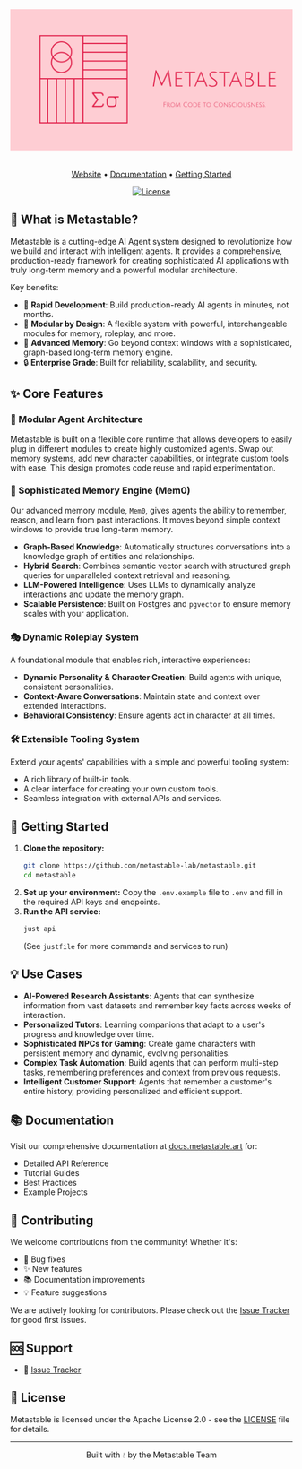 <div align="center">

<img src="./docs/backdrop.png" alt="Metastable Logo" width="600px" />
<br/><br/>

[Website](https://metastable.art) • [Documentation](https://docs.metastable.art) • [Getting Started](#getting-started)

[![License](https://img.shields.io/badge/License-Apache_2.0-blue.svg)](LICENSE)

</div>

## 🌊 What is Metastable?

Metastable is a cutting-edge AI Agent system designed to revolutionize how we build and interact with intelligent agents. It provides a comprehensive, production-ready framework for creating sophisticated AI applications with truly long-term memory and a powerful modular architecture.

Key benefits:

- 🚀 **Rapid Development**: Build production-ready AI agents in minutes, not months.
- 🧱 **Modular by Design**: A flexible system with powerful, interchangeable modules for memory, roleplay, and more.
- 🧠 **Advanced Memory**: Go beyond context windows with a sophisticated, graph-based long-term memory engine.
- 🔒 **Enterprise Grade**: Built for reliability, scalability, and security.

## ✨ Core Features

### 🧱 Modular Agent Architecture
Metastable is built on a flexible core runtime that allows developers to easily plug in different modules to create highly customized agents. Swap out memory systems, add new character capabilities, or integrate custom tools with ease. This design promotes code reuse and rapid experimentation.

### 🧠 Sophisticated Memory Engine (Mem0)
Our advanced memory module, `Mem0`, gives agents the ability to remember, reason, and learn from past interactions. It moves beyond simple context windows to provide true long-term memory.

- **Graph-Based Knowledge**: Automatically structures conversations into a knowledge graph of entities and relationships.
- **Hybrid Search**: Combines semantic vector search with structured graph queries for unparalleled context retrieval and reasoning.
- **LLM-Powered Intelligence**: Uses LLMs to dynamically analyze interactions and update the memory graph.
- **Scalable Persistence**: Built on Postgres and `pgvector` to ensure memory scales with your application.

### 🎭 Dynamic Roleplay System
A foundational module that enables rich, interactive experiences:
- **Dynamic Personality & Character Creation**: Build agents with unique, consistent personalities.
- **Context-Aware Conversations**: Maintain state and context over extended interactions.
- **Behavioral Consistency**: Ensure agents act in character at all times.

### 🛠️ Extensible Tooling System
Extend your agents' capabilities with a simple and powerful tooling system:
- A rich library of built-in tools.
- A clear interface for creating your own custom tools.
- Seamless integration with external APIs and services.

## 🚀 Getting Started

1. **Clone the repository:**
   ```bash
   git clone https://github.com/metastable-lab/metastable.git
   cd metastable
   ```
2. **Set up your environment:**
   Copy the `.env.example` file to `.env` and fill in the required API keys and endpoints.
3. **Run the API service:**
   ```bash
   just api
   ```
   (See `justfile` for more commands and services to run)

## 💡 Use Cases

- **AI-Powered Research Assistants**: Agents that can synthesize information from vast datasets and remember key facts across weeks of interaction.
- **Personalized Tutors**: Learning companions that adapt to a user's progress and knowledge over time.
- **Sophisticated NPCs for Gaming**: Create game characters with persistent memory and dynamic, evolving personalities.
- **Complex Task Automation**: Build agents that can perform multi-step tasks, remembering preferences and context from previous requests.
- **Intelligent Customer Support**: Agents that remember a customer's entire history, providing personalized and efficient support.

## 📚 Documentation

Visit our comprehensive documentation at [docs.metastable.art](https://docs.metastable.art) for:
- Detailed API Reference
- Tutorial Guides
- Best Practices
- Example Projects

## 🤝 Contributing

We welcome contributions from the community! Whether it's:
- 🐛 Bug fixes
- ✨ New features
- 📚 Documentation improvements
- 💡 Feature suggestions

We are actively looking for contributors. Please check out the [Issue Tracker](https://github.com/metastable/metastable/issues) for good first issues.

## 🆘 Support

- 📝 [Issue Tracker](https://github.com/metastable/metastable/issues)

## 📄 License

Metastable is licensed under the Apache License 2.0 - see the [LICENSE](LICENSE) file for details.

---

<div align="center">
Built with 💧 by the Metastable Team
</div>
